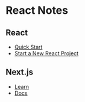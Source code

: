 # React Notes

## React

- [Quick Start](https://react.dev/learn)
- [Start a New React Project](https://react.dev/learn/start-a-new-react-project)

## Next.js

- [Learn](https://nextjs.org/learn/foundations/about-nextjs)
- [Docs](https://nextjs.org/docs)
